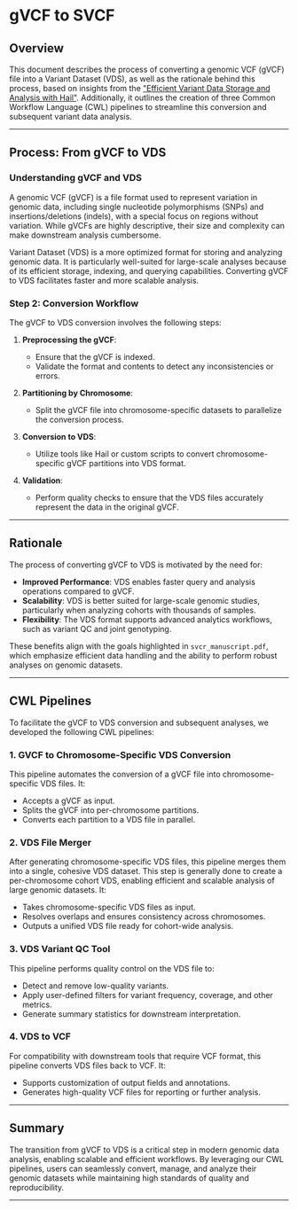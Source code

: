 # gVCF to SVCF

## Overview

This document describes the process of converting a genomic VCF (gVCF) file into a Variant Dataset (VDS), as well as the rationale behind this process, based on insights from the ["Efficient Variant Data Storage and Analysis with Hail"](https://academic.oup.com/bioinformatics/advance-article/doi/10.1093/bioinformatics/btae746/7932121). Additionally, it outlines the creation of three Common Workflow Language (CWL) pipelines to streamline this conversion and subsequent variant data analysis.

---

## Process: From gVCF to VDS

### Understanding gVCF and VDS

A genomic VCF (gVCF) is a file format used to represent variation in genomic data, including single nucleotide polymorphisms (SNPs) and insertions/deletions (indels), with a special focus on regions without variation. While gVCFs are highly descriptive, their size and complexity can make downstream analysis cumbersome.

Variant Dataset (VDS) is a more optimized format for storing and analyzing genomic data. It is particularly well-suited for large-scale analyses because of its efficient storage, indexing, and querying capabilities. Converting gVCF to VDS facilitates faster and more scalable analysis.

### Step 2: Conversion Workflow

The gVCF to VDS conversion involves the following steps:

1. **Preprocessing the gVCF**:

   - Ensure that the gVCF is indexed.
   - Validate the format and contents to detect any inconsistencies or errors.

2. **Partitioning by Chromosome**:

   - Split the gVCF file into chromosome-specific datasets to parallelize the conversion process.

3. **Conversion to VDS**:

   - Utilize tools like Hail or custom scripts to convert chromosome-specific gVCF partitions into VDS format.

4. **Validation**:

   - Perform quality checks to ensure that the VDS files accurately represent the data in the original gVCF.

---

## Rationale

The process of converting gVCF to VDS is motivated by the need for:

- **Improved Performance**: VDS enables faster query and analysis operations compared to gVCF.
- **Scalability**: VDS is better suited for large-scale genomic studies, particularly when analyzing cohorts with thousands of samples.
- **Flexibility**: The VDS format supports advanced analytics workflows, such as variant QC and joint genotyping.

These benefits align with the goals highlighted in `svcr_manuscript.pdf`, which emphasize efficient data handling and the ability to perform robust analyses on genomic datasets.

---

## CWL Pipelines

To facilitate the gVCF to VDS conversion and subsequent analyses, we developed the following CWL pipelines:

### 1. GVCF to Chromosome-Specific VDS Conversion

This pipeline automates the conversion of a gVCF file into chromosome-specific VDS files. It:

- Accepts a gVCF as input.
- Splits the gVCF into per-chromosome partitions.
- Converts each partition to a VDS file in parallel.

### 2. VDS File Merger

After generating chromosome-specific VDS files, this pipeline merges them into a single, cohesive VDS dataset. This step is generally done to create a per-chromosome cohort VDS, enabling efficient and scalable analysis of large genomic datasets. It:

- Takes chromosome-specific VDS files as input.
- Resolves overlaps and ensures consistency across chromosomes.
- Outputs a unified VDS file ready for cohort-wide analysis.

### 3. VDS Variant QC Tool

This pipeline performs quality control on the VDS file to:

- Detect and remove low-quality variants.
- Apply user-defined filters for variant frequency, coverage, and other metrics.
- Generate summary statistics for downstream interpretation.

### 4. VDS to VCF

For compatibility with downstream tools that require VCF format, this pipeline converts VDS files back to VCF. It:

- Supports customization of output fields and annotations.
- Generates high-quality VCF files for reporting or further analysis.

---

## Summary

The transition from gVCF to VDS is a critical step in modern genomic data analysis, enabling scalable and efficient workflows. By leveraging our CWL pipelines, users can seamlessly convert, manage, and analyze their genomic datasets while maintaining high standards of quality and reproducibility.

---



